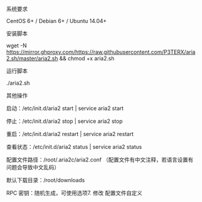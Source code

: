 系统要求

CentOS 6+ / Debian 6+ / Ubuntu 14.04+

安装脚本

wget -N https://mirror.ghproxy.com/https://raw.githubusercontent.com/P3TERX/aria2.sh/master/aria2.sh && chmod +x aria2.sh

运行脚本

./aria2.sh

其他操作

启动：/etc/init.d/aria2 start | service aria2 start

停止：/etc/init.d/aria2 stop | service aria2 stop

重启：/etc/init.d/aria2 restart | service aria2 restart

查看状态：/etc/init.d/aria2 status | service aria2 status

配置文件路径：/root/.aria2c/aria2.conf （配置文件有中文注释，若语言设置有问题会导致中文乱码）

默认下载目录：/root/downloads

RPC 密钥：随机生成，可使用选项7. 修改 配置文件自定义
